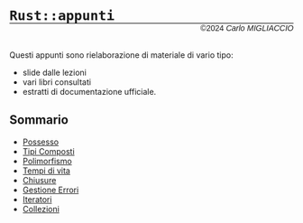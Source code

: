 <style> 
    body{
        text-align: justify; 
    } 
</style>
# `Rust::appunti`
<div style='font-family: Arial; 
            text-align: right; margin-top: -20px; 
            font-size: 14px;
            border-top: 1px solid black'>
    &copy2024 <i>Carlo MIGLIACCIO</i>
</div>

<br>

Questi appunti sono rielaborazione di materiale di vario tipo:
* slide dalle lezioni
* vari libri consultati
* estratti di documentazione ufficiale.

## Sommario
* [Possesso](1_Possesso.md) 
* [Tipi Composti](2_TipiComposti.md)
* [Polimorfismo](3_Polimorfismo.md)
* [Tempi di vita](4_Lifetime.md)
* [Chiusure](5_Lifetime)
* [Gestione Errori]()
* [Iteratori]()
* [Collezioni]()

